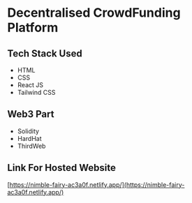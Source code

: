 # Decentralised CrowdFunding Platform

## Tech Stack Used
- HTML
- CSS
- React JS
- Tailwind CSS

## Web3 Part
- Solidity
- HardHat
- ThirdWeb

## Link For Hosted Website
[https://nimble-fairy-ac3a0f.netlify.app/](https://nimble-fairy-ac3a0f.netlify.app/)
